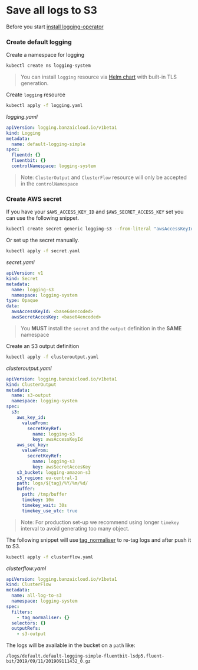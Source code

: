 # Save all logs to S3

Before you start [install logging-operator](/README.md#deploying-with-helm-chart)

### Create default logging

Create a namespace for logging
```bash
kubectl create ns logging-system
```
> You can install `logging` resource via [Helm chart](/charts/logging-operator-logging) with built-in TLS generation.

Create `logging` resource
```bash
kubectl apply -f logging.yaml
```
*logging.yaml*
```yaml
apiVersion: logging.banzaicloud.io/v1beta1
kind: Logging
metadata:
  name: default-logging-simple
spec:
  fluentd: {}
  fluentbit: {}
  controlNamespace: logging-system
```

> Note: `ClusterOutput` and `ClusterFlow` resource will only be accepted in the `controlNamespace` 

### Create AWS secret

If you have your `$AWS_ACCESS_KEY_ID` and `$AWS_SECRET_ACCESS_KEY` set you can use the following snippet.
```bash
kubectl create secret generic logging-s3 --from-literal "awsAccessKeyId=$AWS_ACCESS_KEY_ID" --from-literal "awsSecretAccesKey=$AWS_SECRET_ACCESS_KEY"
```
Or set up the secret manually.
```bash
kubectl apply -f secret.yaml
```
*secret.yaml*
```yaml
apiVersion: v1
kind: Secret
metadata:
  name: logging-s3
  namespace: logging-system
type: Opaque
data:
  awsAccessKeyId: <base64encoded>
  awsSecretAccesKey: <base64encoded>
```

> You **MUST** install the `secret` and the `output` definition in the **SAME** namespace

Create an S3 output definition 

```bash
kubectl apply -f clusteroutput.yaml
```
*clusteroutput.yaml*
```yaml
apiVersion: logging.banzaicloud.io/v1beta1
kind: ClusterOutput
metadata:
  name: s3-output
  namespace: logging-system
spec:
  s3:
    aws_key_id:
      valueFrom:
        secretKeyRef:
          name: logging-s3
          key: awsAccessKeyId
    aws_sec_key:
      valueFrom:
        secretKeyRef:
          name: logging-s3
          key: awsSecretAccesKey
    s3_bucket: logging-amazon-s3
    s3_region: eu-central-1
    path: logs/${tag}/%Y/%m/%d/
    buffer:
      path: /tmp/buffer
      timekey: 10m
      timekey_wait: 30s
      timekey_use_utc: true
```

> Note: For production set-up we recommend using longer `timekey` interval to avoid generating too many object.

The following snippet will use [tag_normaliser](./plugins/filters/tagnormaliser.md) to re-tag logs and after push it to S3.

```bash
kubectl apply -f clusterflow.yaml
```
*clusterflow.yaml*
```yaml
apiVersion: logging.banzaicloud.io/v1beta1
kind: ClusterFlow
metadata:
  name: all-log-to-s3
  namespace: logging-system
spec:
  filters:
    - tag_normaliser: {}
  selectors: {}
  outputRefs:
    - s3-output
```

The logs will be available in the bucket on a `path` like:

```/logs/default.default-logging-simple-fluentbit-lsdp5.fluent-bit/2019/09/11/201909111432_0.gz```
